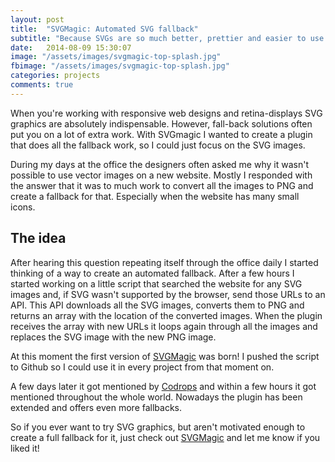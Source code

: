 ```yaml
---
layout: post
title:  "SVGMagic: Automated SVG fallback"
subtitle: "Because SVGs are so much better, prettier and easier to use!"
date:   2014-08-09 15:30:07
image: "/assets/images/svgmagic-top-splash.jpg"
fbimage: "/assets/images/svgmagic-top-splash.jpg"
categories: projects
comments: true
---
```


When you're working with responsive web designs and retina-displays SVG graphics are absolutely indispensable. However, fall-back solutions often put you on a lot of extra work. With SVGmagic I wanted to create a plugin that does all the fallback work, so I could just focus on the SVG images.

During my days at the office the designers often asked me why it wasn't possible to use vector images on a new website. Mostly I responded with the answer that it was to much work to convert all the images to PNG and create a fallback for that. Especially when the website has many small icons. 

## The idea
After hearing this question repeating itself through the office daily I started thinking of a way to create an automated fallback. After a few hours I started working on a little script that searched the website for any SVG images and, if SVG wasn't supported by the browser, send those URLs to an API. This API downloads all the SVG images, converts them to PNG and returns an array with the location of the converted images. When the plugin receives the array with new URLs it loops again through all the images and replaces the SVG image with the new PNG image. 

At this moment the first version of [SVGMagic](https://dirkgroenen.github.io/SVGMagic/) was born! I pushed the script to Github so I could use it in every project from that moment on. 

A few days later it got mentioned by [Codrops](http://tympanus.net/codrops/collective/collective-100/) and within a few hours it got mentioned throughout the whole world. Nowadays the plugin has been extended and offers even more fallbacks.

So if you ever want to try SVG graphics, but aren't motivated enough to create a full fallback for it, just check out [SVGMagic](https://dirkgroenen.github.io/SVGMagic/) and let me know if you liked it! 
